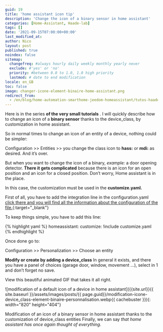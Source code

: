 ```yaml
---
guid: 19
title: 'home assistant icon tip'
description: 'Change the icon of a binary sensor in home assistant'
categories: [Home-Assistant, Haade-lab]
tags: []
date: '2021-09-15T07:00:00+00:00'
last_modified_at:
author: Nico
layout: post
published: true
noindex: false
sitemap:
  changefreq: #always hourly daily weekly monthly yearly never
  exclude: #'yes' or 'no'
  priority: #between 0.0 to 1.0, 1.0 high priority
  lastmod: # date to end modification
locale: en_GB
toc: false
image: changer-icone-element-binaire-home-assistant.png
redirect_from:
  - /en/blog/home-automation-smarthome-jeedom-homeassistant/tutos-haade-lab/home-assistant/changer-licone-dun-capteur-binaire-dans-home-assistant/
---
```


Here is in the series **of the very small tutorials** . I will quickly describe how to change an icon of a **binary sensor** thanks to the device\_class, by customization in home assistant.

So in normal times to change an icon of an entity of a device, nothing could be simpler:

Configuration &gt;&gt; Entities &gt;&gt; you change the class icon to **hass:** or **mdi:** as desired. And it’s over.

But when you want to change the icon of a binary, *example:* a door opening detector. **There it gets complicated** because there is an icon for an open position and an icon for a closed position. Don’t worry, Home assistant is in the place.

In this case, the customization must be used in the **customize.yaml.**

First of all, you have to add the integration line in the configuration.yaml [click there and you will find all the information about the configuration of the file.](https://www.home-assistant.io/docs/configuration/customizing-devices/){:target="_blank"}

To keep things simple, you have to add this line:

{% highlight yaml %}
homeassistant:
  customize: !include customize.yaml
{% endhighlight %}

Once done go to:

Configuration &gt;&gt; Personalization &gt;&gt; Choose an entity

**Modify or create by adding a device\_class** In general it exists, and there you have a panel of choices (garage door, window, movement …), select in 1 and don’t forget no save.

View this beautiful animated GIF that takes it all right.

![modification of a default icon of a device in home assistant]({{site.url}}{{ site.baseurl }}/assets/images/posts/{{ page.guid}}/modification-icone-device_class-element-binaire-personnalisation.webp{{ cachebuster }}){: width="820" height="404"} 

Modification of an icon of a binary sensor in home assistant thanks to the customization of device_class entities Finally, we can say *that home assistant has once again thought of everything.*
